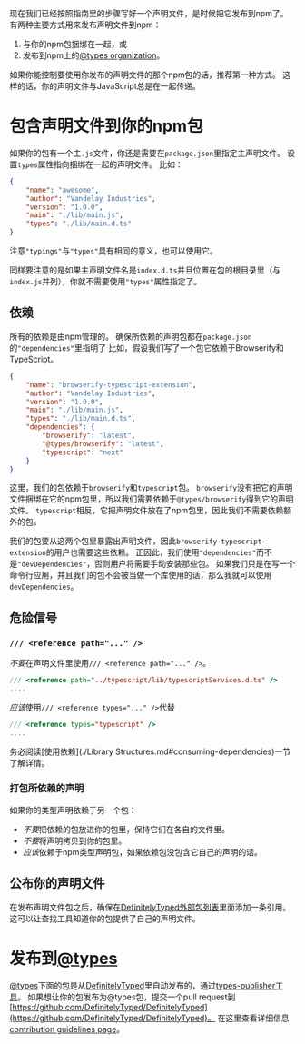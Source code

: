 现在我们已经按照指南里的步骤写好一个声明文件，是时候把它发布到npm了。
有两种主要方式用来发布声明文件到npm：

1. 与你的npm包捆绑在一起，或
2. 发布到npm上的[@types organization](https://www.npmjs.com/~types)。

如果你能控制要使用你发布的声明文件的那个npm包的话，推荐第一种方式。
这样的话，你的声明文件与JavaScript总是在一起传递。

# 包含声明文件到你的npm包

如果你的包有一个主`.js`文件，你还是需要在`package.json`里指定主声明文件。
设置`types`属性指向捆绑在一起的声明文件。
比如：

```json
{
    "name": "awesome",
    "author": "Vandelay Industries",
    "version": "1.0.0",
    "main": "./lib/main.js",
    "types": "./lib/main.d.ts"
}
```

注意`"typings"`与`"types"`具有相同的意义，也可以使用它。

同样要注意的是如果主声明文件名是`index.d.ts`并且位置在包的根目录里（与`index.js`并列），你就不需要使用`"types"`属性指定了。

## 依赖

所有的依赖是由npm管理的。
确保所依赖的声明包都在`package.json`的`"dependencies"`里指明了
比如，假设我们写了一个包它依赖于Browserify和TypeScript。

```json
{
    "name": "browserify-typescript-extension",
    "author": "Vandelay Industries",
    "version": "1.0.0",
    "main": "./lib/main.js",
    "types": "./lib/main.d.ts",
    "dependencies": {
        "browserify": "latest",
        "@types/browserify": "latest",
        "typescript": "next"
    }
}
```

这里，我们的包依赖于`browserify`和`typescript`包。
`browserify`没有把它的声明文件捆绑在它的npm包里，所以我们需要依赖于`@types/browserify`得到它的声明文件。
`typescript`相反，它把声明文件放在了npm包里，因此我们不需要依赖额外的包。

我们的包要从这两个包里暴露出声明文件，因此`browserify-typescript-extension`的用户也需要这些依赖。
正因此，我们使用`"dependencies"`而不是`"devDependencies"`，否则用户将需要手动安装那些包。
如果我们只是在写一个命令行应用，并且我们的包不会被当做一个库使用的话，那么我就可以使用`devDependencies`。

## 危险信号

### `/// <reference path="..." />`

*不要*在声明文件里使用`/// <reference path="..." />`。

```ts
/// <reference path="../typescript/lib/typescriptServices.d.ts" />
....
```

*应该*使用`/// <reference types="..." />`代替

```ts
/// <reference types="typescript" />
....
```

务必阅读[使用依赖](./Library Structures.md#consuming-dependencies)一节了解详情。

### 打包所依赖的声明

如果你的类型声明依赖于另一个包：

* *不要*把依赖的包放进你的包里，保持它们在各自的文件里。
* *不要*将声明拷贝到你的包里。
* *应该*依赖于npm类型声明包，如果依赖包没包含它自己的声明的话。

## 公布你的声明文件

在发布声明文件包之后，确保在[DefinitelyTyped外部包列表](https://github.com/DefinitelyTyped/DefinitelyTyped/blob/types-2.0/notNeededPackages.json)里面添加一条引用。
这可以让查找工具知道你的包提供了自己的声明文件。

<!-- TODO: more about this. -->

# 发布到[@types](https://www.npmjs.com/~types)

[@types](https://www.npmjs.com/~types)下面的包是从[DefinitelyTyped](https://github.com/DefinitelyTyped/DefinitelyTyped)里自动发布的，通过[types-publisher工具](https://github.com/Microsoft/types-publisher)。
如果想让你的包发布为@types包，提交一个pull request到[https://github.com/DefinitelyTyped/DefinitelyTyped](https://github.com/DefinitelyTyped/DefinitelyTyped)。
在这里查看详细信息[contribution guidelines page](http://definitelytyped.org/guides/contributing.html)。
